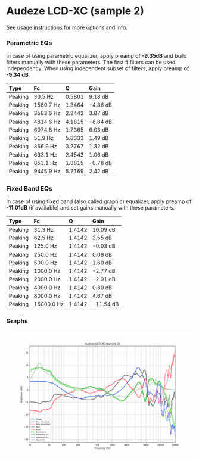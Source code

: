 # Audeze LCD-XC (sample 2)
See [usage instructions](https://github.com/jaakkopasanen/AutoEq#usage) for more options and info.

### Parametric EQs
In case of using parametric equalizer, apply preamp of **-9.35dB** and build filters manually
with these parameters. The first 5 filters can be used independently.
When using independent subset of filters, apply preamp of **-9.34 dB**.

| Type    | Fc        |      Q | Gain     |
|:--------|:----------|:-------|:---------|
| Peaking | 30.5 Hz   | 0.5801 | 9.18 dB  |
| Peaking | 1560.7 Hz | 1.3464 | -4.86 dB |
| Peaking | 3583.6 Hz | 2.8442 | 3.87 dB  |
| Peaking | 4814.6 Hz | 4.1815 | -8.84 dB |
| Peaking | 6074.8 Hz | 1.7365 | 6.03 dB  |
| Peaking | 51.9 Hz   | 5.8333 | 1.49 dB  |
| Peaking | 366.9 Hz  | 3.2767 | 1.32 dB  |
| Peaking | 633.1 Hz  | 2.4543 | 1.06 dB  |
| Peaking | 853.1 Hz  | 1.8815 | -0.78 dB |
| Peaking | 9445.9 Hz | 5.7169 | 2.42 dB  |

### Fixed Band EQs
In case of using fixed band (also called graphic) equalizer, apply preamp of **-11.01dB**
(if available) and set gains manually with these parameters.

| Type    | Fc         |      Q | Gain      |
|:--------|:-----------|:-------|:----------|
| Peaking | 31.3 Hz    | 1.4142 | 10.09 dB  |
| Peaking | 62.5 Hz    | 1.4142 | 3.55 dB   |
| Peaking | 125.0 Hz   | 1.4142 | -0.03 dB  |
| Peaking | 250.0 Hz   | 1.4142 | 0.09 dB   |
| Peaking | 500.0 Hz   | 1.4142 | 1.60 dB   |
| Peaking | 1000.0 Hz  | 1.4142 | -2.77 dB  |
| Peaking | 2000.0 Hz  | 1.4142 | -2.91 dB  |
| Peaking | 4000.0 Hz  | 1.4142 | 0.80 dB   |
| Peaking | 8000.0 Hz  | 1.4142 | 4.67 dB   |
| Peaking | 16000.0 Hz | 1.4142 | -11.54 dB |

### Graphs
![](./Audeze%20LCD-XC%20(sample%202).png)